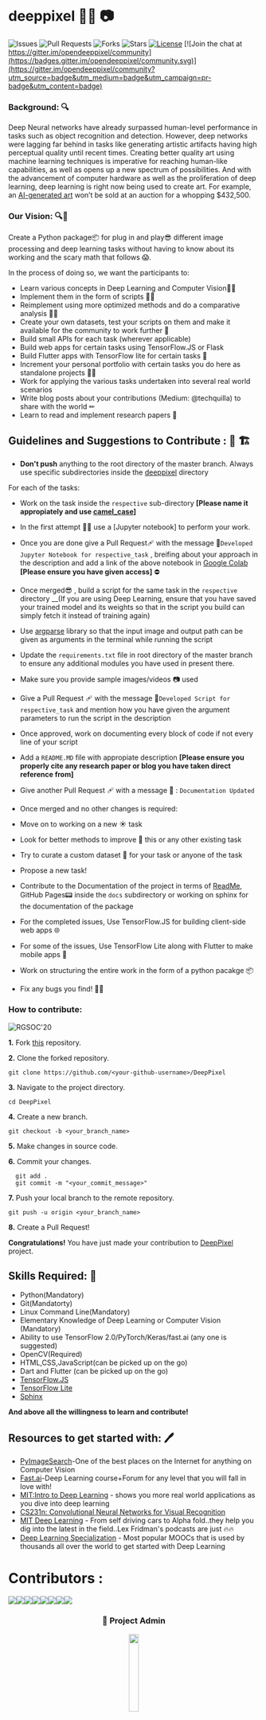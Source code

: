 # deeppixel 🐱‍💻 📷

![Issues](https://img.shields.io/github/issues/smaranjitghose/DeepPixel)
![Pull Requests](https://img.shields.io/github/issues-pr/smaranjitghose/DeepPixel)
![Forks](https://img.shields.io/github/forks/smaranjitghose/DeepPixel)
![Stars](https://img.shields.io/github/stars/smaranjitghose/DeepPixel)
[![License](https://img.shields.io/github/license/smaranjitghose/DeepPixel)](https://github.com/smaranjitghose/DeepPixel/blob/master/LICENSE)
[![Join the chat at https://gitter.im/opendeeppixel/community](https://badges.gitter.im/opendeeppixel/community.svg)](https://gitter.im/opendeeppixel/community?utm_source=badge&utm_medium=badge&utm_campaign=pr-badge&utm_content=badge)

### Background: 🔍

Deep Neural networks have already surpassed human-level performance in tasks such as object recognition and detection. However, deep networks were lagging far behind in tasks like generating artistic artifacts having high perceptual quality until recent times. Creating better quality art using machine learning techniques is imperative for reaching human-like capabilities, as well as opens up a new spectrum of possibilities. And with the advancement of computer hardware as well as the proliferation of deep learning, deep learning is right now being used to create art. For example, an [AI-generated art](https://www.christies.com/features/A-collaboration-between-two-artists-one-human-one-a-machine-9332-1.aspx) won’t be sold at an auction for a whopping \$432,500.

### Our Vision: 🔍📃

Create a Python package📦 for plug in and play😎 different image processing and deep learning tasks without having to know about its working and the scary math that follows 😱.

In the process of doing so, we want the participants to:

- Learn various concepts in Deep Learning and Computer Vision🐱‍🏍
- Implement them in the form of scripts 👩‍💻
- Reimplement using more optimized methods and do a comparative analysis 🕵️‍♀️
- Create your own datasets, test your scripts on them and make it available for the community to work further 🔨
- Build small APIs for each task (wherever applicable)
- Build web apps for certain tasks using TensorFlow.JS or Flask
- Build Flutter apps with TensorFlow lite for certain tasks 📲
- Increment your personal portfolio with certain tasks you do here as standalone projects 👩‍💼
- Work for applying the various tasks undertaken into several real world scenarios
- Write blog posts about your contributions (Medium: @techquilla) to share with the world ✏
- Learn to read and implement research papers 🔬

## Guidelines and Suggestions to Contribute : 🤚 🏗

- **Don't push** anything to the root directory of the master branch. Always use specific subdirectories inside the [deeppixel](https://github.com/smaranjitghose/DeepPixel/tree/master/deeppixel) directory

For each of the tasks:

- Work on the task inside the `respective` sub-directory **[Please name it appropiately and use [camel_case](https://medium.com/better-programming/string-case-styles-camel-pascal-snake-and-kebab-case-981407998841)]**
- In the first attempt 💭💭 use a [Jupyter notebook] to perform your work.
- Once you are done give a Pull Request🩹 with the message 📩`Developed Jupyter Notebook for respective_task` , breifing about your approach in the description and add a link of the above notebook in [Google Colab](https://colab.research.google.com/) **[Please ensure you have given access]** ⛔
- Once merged😎 , build a script for the same task in the `respective` directory \_\_(If you are using Deep Learning, ensure that you have saved your trained model and its weights so that in the script you build can simply fetch it instead of training again)
- Use [argparse](https://docs.python.org/3/library/argparse.html) library so that the input image and output path can be given as arguments in the terminal while running the script
- Update the `requirements.txt` file in root directory of the master branch to ensure any additional modules you have used in present there.
- Make sure you provide sample images/videos 📷 used
- Give a Pull Request 🩹 with the message 📩`Developed Script for respective_task` and mention how you have given the argument parameters to run the script in the description
- Once approved, work on documenting every block of code if not every line of your script
- Add a `README.MD` file with appropiate description **[Please ensure you properly cite any research paper or blog you have taken direct reference from]**
- Give another Pull Request 🩹 with a message 📩 : `Documentation Updated`
- Once merged and no other changes is required:
- Move on to working on a new ☀ task
- Look for better methods to improve 🥇 this or any other existing task
- Try to curate a custom dataset 🧰 for your task or anyone of the task
- Propose a new task!

- Contribute to the Documentation of the project in terms of [ReadMe](https://github.com/smaranjitghose/DeepPixel/master/README.md), GitHub Pages📟 inside the `docs` subdirectory or working on sphinx for the documentation of the package

- For the completed issues, Use TensorFlow.JS for building client-side web apps 🌐
- For some of the issues, Use TensorFlow Lite along with Flutter to make mobile apps 📱
- Work on structuring the entire work in the form of a python pacakge 📦
- Fix any bugs you find! 🐛🔨

### How to contribute:

![RGSOC'20](https://img.shields.io/badge/RGSOC-20-red)

**1.** Fork [this](https://github.com/smaranjitghose/DeepPixel) repository.

**2.** Clone the forked repository.

```terminal
git clone https://github.com/<your-github-username>/DeepPixel
```

**3.** Navigate to the project directory.

```terminal
cd DeepPixel
```

**4.** Create a new branch.

```terminal
git checkout -b <your_branch_name>
```

**5.** Make changes in source code.

**6.** Commit your changes.

```terminal
  git add .
  git commit -m "<your_commit_message>"
```

**7.** Push your local branch to the remote repository.

```terminal
git push -u origin <your_branch_name>
```

**8.** Create a Pull Request!

**Congratulations!** You have just made your contribution to [DeepPixel](https://github.com/smaranjitghose/DeepPixel) project.

## Skills Required: 💪

- Python(Mandatory)
- Git(Mandatorty)
- Linux Command Line(Mandatory)
- Elementary Knowledge of Deep Learning or Computer Vision (Mandatory)
- Ability to use TensorFlow 2.0/PyTorch/Keras/fast.ai (any one is suggested)
- OpenCV(Required)
- HTML,CSS,JavaScript(can be picked up on the go)
- Dart and Flutter (can be picked up on the go)
- [TensorFlow.JS](https://www.tensorflow.org/js)
- [TensorFlow Lite](https://www.tensorflow.org/lite)
- [Sphinx](https://www.sphinx-doc.org/en/master/)

**And above all the willingness to learn and contribute!**

## Resources to get started with: 🖊

- [PyImageSearch](https://www.pyimagesearch.com/)-One of the best places on the Internet for anything on Computer Vision
- [Fast.ai](https://www.fast.ai/)-Deep Learning course+Forum for any level that you will fall in love with!
- [MIT:Intro to Deep Learning](http://introtodeeplearning.com/) - shows you more real world applications as you dive into deep learning
- [CS231n: Convolutional Neural Networks for Visual Recognition](http://cs231n.stanford.edu/index.html)
- [MIT Deep Learning](https://deeplearning.mit.edu/) - From self driving cars to Alpha fold..they help you dig into the latest in the field..Lex Fridman's podcasts are just 🔥🔥
- [Deep Learning Specialization](https://www.coursera.org/specializations/deep-learning) - Most popular MOOCs that is used by thousands all over the world to get started with Deep Learning


# Contributors :

[![](https://sourcerer.io/fame/smaranjitghose/smaranjitghose/DeepPixel/images/0)](https://sourcerer.io/fame/smaranjitghose/smaranjitghose/DeepPixel/links/0)[![](https://sourcerer.io/fame/smaranjitghose/smaranjitghose/DeepPixel/images/1)](https://sourcerer.io/fame/smaranjitghose/smaranjitghose/DeepPixel/links/1)[![](https://sourcerer.io/fame/smaranjitghose/smaranjitghose/DeepPixel/images/2)](https://sourcerer.io/fame/smaranjitghose/smaranjitghose/DeepPixel/links/2)[![](https://sourcerer.io/fame/smaranjitghose/smaranjitghose/DeepPixel/images/3)](https://sourcerer.io/fame/smaranjitghose/smaranjitghose/DeepPixel/links/3)[![](https://sourcerer.io/fame/smaranjitghose/smaranjitghose/DeepPixel/images/4)](https://sourcerer.io/fame/smaranjitghose/smaranjitghose/DeepPixel/links/4)[![](https://sourcerer.io/fame/smaranjitghose/smaranjitghose/DeepPixel/images/5)](https://sourcerer.io/fame/smaranjitghose/smaranjitghose/DeepPixel/links/5)[![](https://sourcerer.io/fame/smaranjitghose/smaranjitghose/DeepPixel/images/6)](https://sourcerer.io/fame/smaranjitghose/smaranjitghose/DeepPixel/links/6)[![](https://sourcerer.io/fame/smaranjitghose/smaranjitghose/DeepPixel/images/7)](https://sourcerer.io/fame/smaranjitghose/smaranjitghose/DeepPixel/links/7)


<h3 align="center"><b> 👨 Project Admin</b></h3>


<p align="center"><img width=20% src="https://avatars2.githubusercontent.com/u/46641503?v=4"></p>
<h4 align="center"><b> Smaranjit Ghose</b></h4>


<h3 align="center"><b>  Project Maintianer </b></h3>

- [Suhrid Datta](https://github.com/suhriddatta)

## Community:

    We would love to hear from you! We communicate on the following platforms:

[![Join the chat at https://gitter.im/opendeeppixel/community](https://badges.gitter.im/opendeeppixel/community.svg)](https://gitter.im/opendeeppixel/community?utm_source=badge&utm_medium=badge&utm_campaign=pr-badge&utm_content=badge)

## License: 📜

[MIT License](https://github.com/smaranjitghose/DeepPixel/blob/master/LICENSE)
